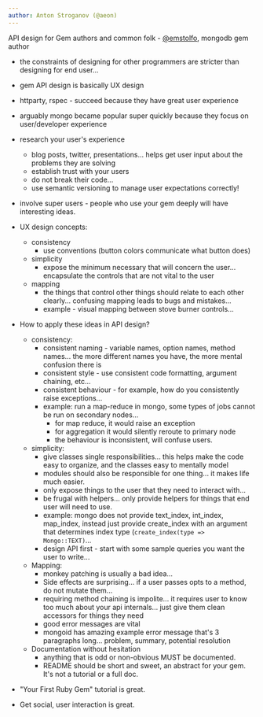 ```yaml
---
author: Anton Stroganov (@aeon)
---
```


API design for Gem authors and common folk - [@emstolfo](http://twitter.com/emstolfo), mongodb gem author

- the constraints of designing for other programmers are stricter than designing for end user...
- gem API design is basically UX design
- httparty, rspec - succeed because they have great user experience
- arguably mongo became popular super quickly because they focus on user/developer experience
- research your user's experience
	- blog posts, twitter, presentations... helps get user input about the problems they are solving
	- establish trust with your users
	- do not break their code...
	- use semantic versioning to manage user expectations correctly!
- involve super users - people who use your gem deeply will have interesting ideas.
- UX design concepts:
	- consistency
		- use conventions (button colors communicate what button does)
	- simplicity
		- expose the minimum necessary that will concern the user... encapsulate the controls that are not vital to the user
	- mapping
		- the things that control other things should relate to each other clearly... confusing mapping leads to bugs and mistakes...
		- example - visual mapping between stove burner controls...

- How to apply these ideas in API design?
	- consistency:
		- consistent naming - variable names, option names, method names... the more different names you have, the more mental confusion there is
		- consistent style - use consistent code formatting, argument chaining, etc... 
		- consistent behaviour - for example, how do you consistently raise exceptions...
		- example: run a map-reduce in mongo, some types of jobs cannot be run on secondary nodes...
			- for map reduce, it would raise an exception
			- for aggregation it would silently reroute to primary node
			- the behaviour is inconsistent, will confuse users.
	- simplicity:
		- give classes single responsibilities... this helps make the code easy to organize, and the classes easy to mentally model
		- modules should also be responsible for one thing... it makes life much easier.
		- only expose things to the user that they need to interact with... 
		- be frugal with helpers... only provide helpers for things that end user will need to use.
		- example: mongo does not provide text_index, int_index, map_index, instead just provide create_index with an argument that determines index type (`create_index(type => Mongo::TEXT)`...
		- design API first - start with some sample queries you want the user to write...
	- Mapping:
		- monkey patching is usually a bad idea... 
		- Side effects are surprising... if a user passes opts to a method, do not mutate them...
		- requiring method chaining is impolite... it requires user to know too much about your api internals... just give them clean accessors for things they need
		- good error messages are vital
		- mongoid has amazing example error message that's 3 paragraphs long... problem, summary, potential resolution
	- Documentation without hesitation
		- anything that is odd or non-obvious MUST be documented.
		- README should be short and sweet, an abstract for your gem. It's not a tutorial or a full doc.
- "Your First Ruby Gem" tutorial is great.
- Get social, user interaction is great.